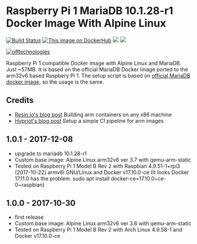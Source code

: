 # Raspberry Pi 1 MariaDB 10.1.28-r1 Docker Image With Alpine Linux

[![Build Status](https://travis-ci.org/offtechnologies/docker-arm32v6-mariadb.svg?branch=master)](travis-ci.org/offtechnologies/docker-arm32v6-mariadb)
[![This image on DockerHub](https://img.shields.io/docker/pulls/offtechnologies/docker-arm32v6-mariadb.svg)](https://hub.docker.com/r/offtechnologies/docker-arm32v6-mariadb/)
[![](https://images.microbadger.com/badges/version/offtechnologies/docker-arm32v6-mariadb.svg)](https://microbadger.com/images/offtechnologies/docker-arm32v6-mariadb "Get your own version badge on microbadger.com")
[![](https://images.microbadger.com/badges/image/offtechnologies/docker-arm32v6-mariadb.svg)](https://microbadger.com/images/offtechnologies/docker-arm32v6-mariadb "Get your own image badge on microbadger.com")


[offtechurl]: https://offtechnologies.gthub.io

[![offtechnologies](https://offtechnologies.github.io/images/logo150.png)][offtechurl]

Raspberry Pi 1 compatible Docker image with Alpine Linux and MariaDB. Just ~57MB. It is based on the official MariaDB Docker Image ported to the arm32v6 based Raspbery Pi 1. The setup script is based on [official MariaDB docker image](https://hub.docker.com/_/mariadb/), so the usage is the same.

## Credits

- [Resin.io's blog post](https://resin.io/blog/building-arm-containers-on-any-x86-machine-even-dockerhub/) Building arm containers on any x86 machine
- [Hypriot's blog post](https://blog.hypriot.com/post/setup-simple-ci-pipeline-for-arm-images/) Setup a simple CI pipeline for arm images

## 1.0.1 - 2017-12-08
* upgrade to mariadb 10.1.28-r1
* Custom base image: Alpine Linux arm32v6 ver 3.7 with qemu-arm-static
* Tested on Raspberry Pi 1 Model B Rev 2 with  Raspbian 4.9.51-1+rpi3 (2017-10-22) armv6l GNU/Linux and Docker v17.10.0-ce (It looks Docker 17.11.0 has the problem. sudo apt install docker-ce=17.10.0~ce-0~raspbian)

## 1.0.0 - 2017-10-30
* first release
* Custom base image: Alpine Linux arm32v6 ver 3.6 with qemu-arm-static
* Tested on Raspberry Pi 1 Model B Rev 2 with Arch Linux 4.9.58-1 and Docker v17.10.0-ce
